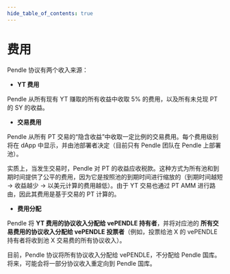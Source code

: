 ```yaml
---
hide_table_of_contents: true
---
```


# 费用

Pendle 协议有两个收入来源：

- **YT 费用**
    
Pendle 从所有现有 YT 赚取的所有收益中收取 5% 的费用，以及所有未兑现 PT 的 SY 的收益。

- **交易费用**
    
Pendle 从所有 PT 交易的“隐含收益”中收取一定比例的交易费用。每个费用级别将在 dApp 中显示，并由池部署者决定（目前只有 Pendle 团队在 Pendle 上部署池）。

实质上，当发生交易时，Pendle 对 PT 的收益应收税款。这种方式为所有池和到期时间提供了公平的费用，因为它是按照池的到期时间进行缩放的（到期时间越短 -> 收益越少 -> 以美元计算的费用越低）。由于 YT 交易也通过 PT AMM 进行路由，因此其费用是基于交易的 PT 计算的。

- **费用分配**

Pendle 将 **YT 费用的协议收入分配给 vePENDLE 持有者**，并将对应池的 **所有交易费用的协议收入分配给 vePENDLE 投票者**（例如，投票给池 X 的 vePENDLE 持有者将收到池 X 交易费的所有协议收入）。

目前，Pendle 协议将所有协议收入分配给 vePENDLE，不分配给 Pendle 国库。将来，可能会将一部分协议收入重定向到 Pendle 国库。

